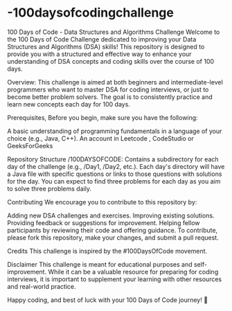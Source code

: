 # -100daysofcodingchallenge
100 Days of Code - Data Structures and Algorithms Challenge
Welcome to the 100 Days of Code Challenge dedicated to improving your Data Structures and Algorithms (DSA) skills! This repository is designed to provide you with a structured and effective way to enhance your understanding of DSA concepts and coding skills over the course of 100 days.


Overview:
This challenge is aimed at both beginners and intermediate-level programmers who want to master DSA for coding interviews, or just to become better problem solvers. The goal is to consistently practice and learn new concepts each day for 100 days.

Prerequisites,
Before you begin, make sure you have the following:

A basic understanding of programming fundamentals in a language of your choice (e.g., Java, C++).
An account in Leetcode , CodeStudio or GeeksForGeeks

Repository Structure
/100DAYSOFCODE: Contains a subdirectory for each day of the challenge (e.g., /Day1, /Day2, etc.). Each day's directory will have a Java file with specific questions or links to those questions with solutions for the day. You can expect to find three problems for each day as you aim to solve three problems daily.

Contributing
We encourage you to contribute to this repository by:

Adding new DSA challenges and exercises.
Improving existing solutions.
Providing feedback or suggestions for improvement.
Helping fellow participants by reviewing their code and offering guidance.
To contribute, please fork this repository, make your changes, and submit a pull request.

Credits
This challenge is inspired by the #100DaysOfCode movement.

Disclaimer
This challenge is meant for educational purposes and self-improvement. While it can be a valuable resource for preparing for coding interviews, it is important to supplement your learning with other resources and real-world practice.

Happy coding, and best of luck with your 100 Days of Code journey! 🚀
